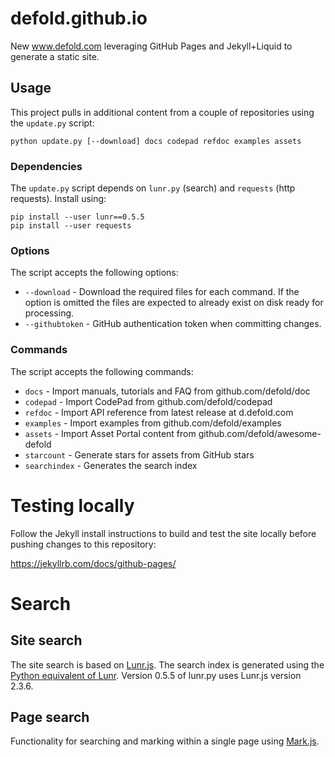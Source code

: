 # defold.github.io

New www.defold.com leveraging GitHub Pages and Jekyll+Liquid to generate a static site.

## Usage
This project pulls in additional content from a couple of repositories using the `update.py` script:

```
python update.py [--download] docs codepad refdoc examples assets
```

### Dependencies
The `update.py` script depends on `lunr.py` (search) and `requests` (http requests). Install using:

```
pip install --user lunr==0.5.5
pip install --user requests
```

### Options
The script accepts the following options:

* `--download` - Download the required files for each command. If the option is omitted the files are expected to already exist on disk ready for processing.
* `--githubtoken` - GitHub authentication token when committing changes.

### Commands
The script accepts the following commands:

* `docs` - Import manuals, tutorials and FAQ from github.com/defold/doc
* `codepad` - Import CodePad from github.com/defold/codepad
* `refdoc` - Import API reference from latest release at d.defold.com
* `examples` - Import examples from github.com/defold/examples
* `assets` - Import Asset Portal content from github.com/defold/awesome-defold
* `starcount` - Generate stars for assets from GitHub stars
* `searchindex` - Generates the search index


# Testing locally
Follow the Jekyll install instructions to build and test the site locally before pushing changes to this repository:

https://jekyllrb.com/docs/github-pages/


# Search

## Site search
The site search is based on [Lunr.js](https://github.com/olivernn/lunr.js). The search index is generated using the [Python equivalent of Lunr](https://github.com/yeraydiazdiaz/lunr.py). Version 0.5.5 of lunr.py uses Lunr.js version 2.3.6.

## Page search
Functionality for searching and marking within a single page using [Mark.js](https://markjs.io/).
